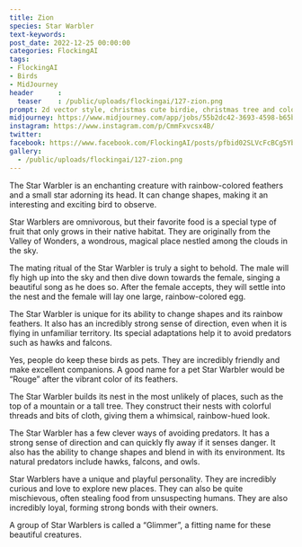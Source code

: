 ```yaml
---
title: Zion
species: Star Warbler
text-keywords: 
post_date: 2022-12-25 00:00:00
categories: FlockingAI
tags:
- FlockingAI
- Birds
- MidJourney 
header      :
  teaser    : /public/uploads/flockingai/127-zion.png
prompt: 2d vector style, christmas cute birdie, christmas tree and colorful lights, incredibly high detail, pixar style, vivid color, natural light, simple background with pure color , on a white background
midjourney: https://www.midjourney.com/app/jobs/55b2dc42-3693-4598-b65b-f1acff7ca2b0
instagram: https://www.instagram.com/p/CmmFxvcsx4B/
twitter: 
facebook: https://www.facebook.com/FlockingAI/posts/pfbid02SLVcFcBCg5YbWqZaARdmdUZMBPh9AVoU13h4W6C9kQGHRu4ZdHVTQrDM5w8jHN6Yl
gallery: 
  - /public/uploads/flockingai/127-zion.png
---
```



The Star Warbler is an enchanting creature with rainbow-colored feathers and a small star adorning its head. It can change shapes, making it an interesting and exciting bird to observe.

Star Warblers are omnivorous, but their favorite food is a special type of fruit that only grows in their native habitat. They are originally from the Valley of Wonders, a wondrous, magical place nestled among the clouds in the sky.

The mating ritual of the Star Warbler is truly a sight to behold. The male will fly high up into the sky and then dive down towards the female, singing a beautiful song as he does so. After the female accepts, they will settle into the nest and the female will lay one large, rainbow-colored egg.

The Star Warbler is unique for its ability to change shapes and its rainbow feathers. It also has an incredibly strong sense of direction, even when it is flying in unfamiliar territory. Its special adaptations help it to avoid predators such as hawks and falcons.

Yes, people do keep these birds as pets. They are incredibly friendly and make excellent companions. A good name for a pet Star Warbler would be “Rouge” after the vibrant color of its feathers.

The Star Warbler builds its nest in the most unlikely of places, such as the top of a mountain or a tall tree. They construct their nests with colorful threads and bits of cloth, giving them a whimsical, rainbow-hued look.

The Star Warbler has a few clever ways of avoiding predators. It has a strong sense of direction and can quickly fly away if it senses danger. It also has the ability to change shapes and blend in with its environment. Its natural predators include hawks, falcons, and owls.

Star Warblers have a unique and playful personality. They are incredibly curious and love to explore new places. They can also be quite mischievous, often stealing food from unsuspecting humans. They are also incredibly loyal, forming strong bonds with their owners.

A group of Star Warblers is called a “Glimmer”, a fitting name for these beautiful creatures.
